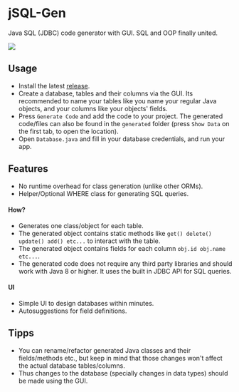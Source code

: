 # jSQL-Gen
Java SQL (JDBC) code generator with GUI. SQL and OOP finally united.

![](https://preview.redd.it/d4cc3ja872691.png?width=1154&format=png&auto=webp&s=9b0ecaecaf6087a4d4b9ecb065da587e782d62f5)

## Usage
- Install the latest [release](https://github.com/Osiris-Team/jSQL-Gen/releases/tag/latest).
- Create a database, tables and their columns via the GUI. Its recommended to name your tables like you name your regular
Java objects, and your columns like your objects' fields.
- Press `Generate Code` and add the code to your project.
The generated code/files can also be found in the `generated` folder (press `Show Data` on the first tab, to open the location).
- Open `Database.java` and fill in your database credentials, and run your app.

## Features
- No runtime overhead for class generation (unlike other ORMs).
- Helper/Optional WHERE class for generating SQL queries.

#### How?
- Generates one class/object for each table.
- The generated object contains static methods like `get() delete() update() add() etc...` to interact with the table.
- The generated object contains fields for each column `obj.id obj.name etc...`.
- The generated code does not require any third party libraries and should work with Java 8 or higher. It uses the built in JDBC API for SQL queries.

#### UI
- Simple UI to design databases within minutes.
- Autosuggestions for field definitions.

## Tipps
- You can rename/refactor generated Java classes and their fields/methods etc., but keep
in mind that those changes won't affect the actual database tables/columns.
- Thus changes to the database (specially changes in data types) should be made using the GUI.
